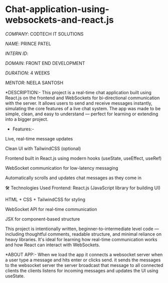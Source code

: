 # Chat-application-using-websockets-and-react.js
*COMPANY*: CODTECH IT SOLUTIONS

*NAME*: PRINCE PATEL

*INTERN ID*:

*DOMAIN*: FRONT END DEVELOPMENT

*DURATION*: 4 WEEKS

*MENTOR*: NEELA SANTOSH

*DESCRIPTION:- This project is a real-time chat application built using React.js on the frontend and WebSockets for bi-directional communication with the server. It allows users to send and receive messages instantly, simulating the core features of a live chat system. The app was made to be simple, clean, and easy to understand — perfect for learning or extending into a bigger project.

* Features:-
  
Live, real-time message updates

Clean UI with TailwindCSS (optional)

Frontend built in React.js using modern hooks (useState, useEffect, useRef)

WebSocket communication for low-latency messaging

Automatically scrolls and updates chat messages as they come in

🛠️ Technologies Used
Frontend:
React.js (JavaScript library for building UI)

HTML + CSS + TailwindCSS for styling

WebSocket API for real-time communication

JSX for component-based structure

This project is intentionally written, beginner-to-intermediate level code — including thoughtful comments, readable structure, and minimal reliance on heavy libraries. It's ideal for learning how real-time communication works and how React can interact with WebSockets.

*ABOUT APP:-
When we load the app it connects a websocket server
when a user type a message and hits enter or clicks send.
   it sends the messages to the websocket server
   the server broadcast that message to all connected clients
   the clients listens for incoming messages and updates the UI using useState.



